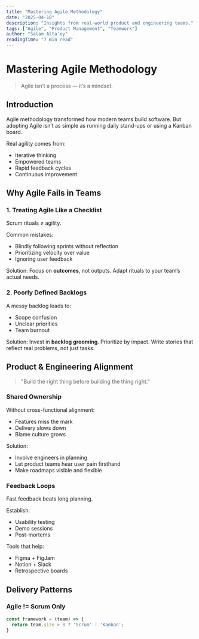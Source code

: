 ```yaml
---
title: "Mastering Agile Methodology"
date: "2025-04-18"
description: "Insights from real-world product and engineering teams."
tags: ["Agile", "Product Management", "Teamwork"]
author: "Salam Alta'ey"
readingTime: "7 min read"
---
```


# Mastering Agile Methodology

> Agile isn’t a process — it’s a mindset.

## Introduction

Agile methodology transformed how modern teams build software.
But adopting Agile isn’t as simple as running daily stand-ups or using a Kanban board.

Real agility comes from:

- Iterative thinking
- Empowered teams
- Rapid feedback cycles
- Continuous improvement

## Why Agile Fails in Teams

### 1. Treating Agile Like a Checklist

Scrum rituals ≠ agility.

Common mistakes:

- Blindly following sprints without reflection
- Prioritizing velocity over value
- Ignoring user feedback

Solution:
Focus on **outcomes**, not outputs. Adapt rituals to your team’s actual needs.

### 2. Poorly Defined Backlogs

A messy backlog leads to:

- Scope confusion
- Unclear priorities
- Team burnout

Solution:
Invest in **backlog grooming**. Prioritize by impact. Write stories that reflect real problems, not just tasks.

## Product & Engineering Alignment

> "Build the right thing before building the thing right."

### Shared Ownership

Without cross-functional alignment:

- Features miss the mark
- Delivery slows down
- Blame culture grows

Solution:

- Involve engineers in planning
- Let product teams hear user pain firsthand
- Make roadmaps visible and flexible

### Feedback Loops

Fast feedback beats long planning.

Establish:

- Usability testing
- Demo sessions
- Post-mortems

Tools that help:

- Figma + FigJam
- Notion + Slack
- Retrospective boards

## Delivery Patterns

### Agile != Scrum Only

```ts
const framework = (team) => {
  return team.size > 8 ? 'Scrum' : 'Kanban';
}
